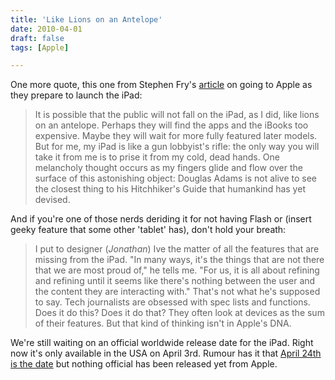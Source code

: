 ```yaml
---
title: 'Like Lions on an Antelope'
date: 2010-04-01
draft: false
tags: [Apple]

---
```


One more quote, this one from Stephen Fry's [article](http://www.time.com/time/business/article/0,8599,1976935-4,00.html) on going to Apple as they prepare to launch the iPad:

> It is possible that the public will not fall on the iPad, as I did, like lions on an antelope. Perhaps they will find the apps and the iBooks too expensive. Maybe they will wait for more fully featured later models. But for me, my iPad is like a gun lobbyist's rifle: the only way you will take it from me is to prise it from my cold, dead hands. One melancholy thought occurs as my fingers glide and flow over the surface of this astonishing object: Douglas Adams is not alive to see the closest thing to his Hitchhiker's Guide that humankind has yet devised.

And if you're one of those nerds deriding it for not having Flash or (insert geeky feature that some other 'tablet' has), don't hold your breath:

> I put to designer (_Jonathan_) Ive the matter of all the features that are missing from the iPad. "In many ways, it's the things that are not there that we are most proud of," he tells me. "For us, it is all about refining and refining until it seems like there's nothing between the user and the content they are interacting with." That's not what he's supposed to say. Tech journalists are obsessed with spec lists and functions. Does it do this? Does it do that? They often look at devices as the sum of their features. But that kind of thinking isn't in Apple's DNA.

We're still waiting on an official worldwide release date for the iPad. Right now it's only available in the USA on April 3rd. Rumour has it that [April 24th is the date](http://www.ipadincanada.ca/ipad-news/ipad-launch-date-in-canada-april-24th/) but nothing official has been released yet from Apple.